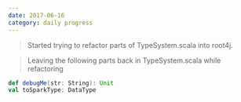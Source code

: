 ```yaml
---
date: 2017-06-16
category: daily progress
---
```


> Started trying to refactor parts of TypeSystem.scala into root4j.

>Leaving the following parts back in TypeSystem.scala while refactoring
```scala
def debugMe(str: String): Unit
val toSparkType: DataType
```



